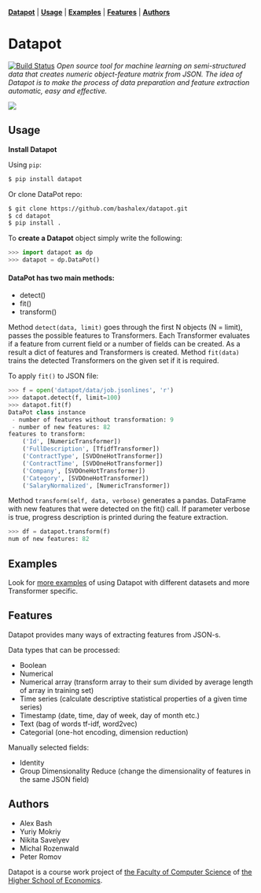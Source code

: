 **[Datapot](#datapot)** |
**[Usage](#usage)** |
**[Examples](./notebooks/)** |
**[Features](#features)** |
**[Authors](#authors)** 

# Datapot
[![Build Status](https://travis-ci.org/bashalex/datapot.svg?branch=master)](https://travis-ci.org/bashalex/datapot)
*Open source tool for machine learning on semi-structured data that creates numeric object-feature matrix from JSON. 
The idea of Datapot is to make the process of data preparation and feature extraction automatic, easy and effective.*

<img src="data/datapot_feature_extraction.png">


## Usage



**Install Datapot**

Using `pip`:

```bash
$ pip install datapot
```

Or clone DataPot repo:

```bash
$ git clone https://github.com/bashalex/datapot.git
$ cd datapot
$ pip install .
```

To **create a Datapot** object simply write the following:

```python
>>> import datapot as dp 
>>> datapot = dp.DataPot()
```


#### DataPot has two main methods:
- detect()
- fit()
- transform()

Method `detect(data, limit)` goes through the first N  objects (N = limit), passes the possible features to Transformers. Each Transformer evaluates if a feature from current field or a number of fields can be created. As a result a dict of features and Transformers is created. Method  `fit(data)` trains the detected Transformers on the given set if it is required. 

To apply `fit()` to JSON file:
```python
>>> f = open('datapot/data/job.jsonlines', 'r')
>>> datapot.detect(f, limit=100)
>>> datapot.fit(f)
DataPot class instance
 - number of features without transformation: 9
 - number of new features: 82
features to transform: 
	('Id', [NumericTransformer])
	('FullDescription', [TfidfTransformer])
	('ContractType', [SVDOneHotTransformer])
	('ContractTime', [SVDOneHotTransformer])
	('Company', [SVDOneHotTransformer])
	('Category', [SVDOneHotTransformer])
	('SalaryNormalized', [NumericTransformer])

```

Method `transform(self, data, verbose)` generates a pandas. DataFrame with new features that were detected on the fit() call. If parameter verbose is true, progress description is printed during the feature extraction.

```python
>>> df = datapot.transform(f)
num of new features: 82
```


## Examples 

Look for [more examples](./notebooks/) of using Datapot with different datasets and more Transformer specific.




## Features
Datapot provides many ways of extracting features from JSON-s.

Data types that can be processed:
 - Boolean 
 - Numerical
 - Numerical array (transform array to their sum divided by average length of array in training set)
 - Time series (сalculate descriptive statistical properties of a given time series)
 - Timestamp  (date, time, day of week, day of month etc.)
 - Text (bag of words tf-idf, word2vec)
 - Categorial (one-hot encoding, dimension reduction)
 
 Manually selected fields:
 - Identity 
 - Group Dimensionality Reduce (change the dimensionality of features in the same JSON field) 


## Authors

- Alex Bash
- Yuriy Mokriy
- Nikita Savelyev
- Michal Rozenwald
- Peter Romov

Datapot is a course work project of [the Faculty of Computer Science](https://cs.hse.ru/en/) of [the Higher School of Economics](https://www.hse.ru/en/).